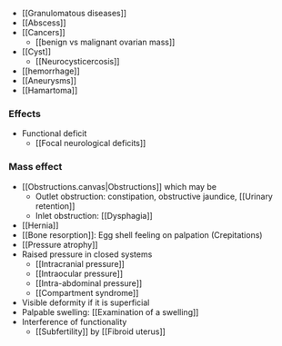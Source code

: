 
- [[Granulomatous diseases]] 
- [[Abscess]]
- [[Cancers]]
	- [[benign vs malignant ovarian mass]] 
- [[Cyst]] 
	- [[Neurocysticercosis]] 
- [[hemorrhage]] 
- [[Aneurysms]] 
- [[Hamartoma]] 

### Effects
- Functional deficit
	- [[Focal neurological deficits]] 

### Mass effect
- [[Obstructions.canvas|Obstructions]] which may be
	- Outlet obstruction: constipation, obstructive jaundice, [[Urinary retention]] 
	- Inlet obstruction: [[Dysphagia]] 
- [[Hernia]]
- [[Bone resorption]]: Egg shell feeling on palpation (Crepitations) 
- [[Pressure atrophy]]
- Raised pressure in closed systems
	- [[Intracranial pressure]]
	- [[Intraocular pressure]]
	- [[Intra-abdominal pressure]]
	- [[Compartment syndrome]] 
- Visible deformity if it is superficial 
- Palpable swelling: [[Examination of a swelling]] 
- Interference of functionality
	- [[Subfertility]] by [[Fibroid uterus]] 
